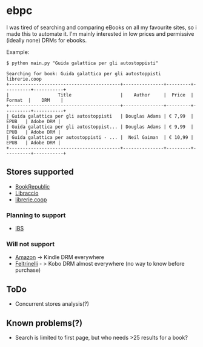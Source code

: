 # ebpc
I was tired of searching and comparing eBooks on all my favourite sites, so i made this to automate it. 
I'm mainly interested in low prices and permissive (ideally none) DRMs for ebooks.

Example:

```
$ python main.py "Guida galattica per gli autostoppisti"

Searching for book: Guida galattica per gli autostoppisti
librerie.coop
+-----------------------------------------+---------------+---------+----------+-----------+
|                  Title                  |    Author     |  Price  |  Format  |    DRM    |
+-----------------------------------------+---------------+---------+----------+-----------+
| Guida galattica per gli autostoppisti   | Douglas Adams | € 7,99  |   EPUB   | Adobe DRM |
| Guida galattica per gli autostoppist... | Douglas Adams | € 9,99  |   EPUB   | Adobe DRM |
| Guida galattica per autostoppisti - ... |  Neil Gaiman  | € 10,99 |   EPUB   | Adobe DRM |
+-----------------------------------------+---------------+---------+----------+-----------+
```

## Stores supported
- [BookRepublic](https://www.bookrepublic.it/)
- [Libraccio](https://www.libraccio.it/)
- [librerie.coop](https://www.librerie.coop/)

### Planning to support
- [IBS](https://www.ibs.it/)

### Will not support
- [Amazon](https://www.amazon.it/) -> Kindle DRM everywhere
- [Feltrinelli](https://www.lafeltrinelli.it) - > Kobo DRM almost everywhere (no way to know before purchase)


## ToDo
- Concurrent stores analysis(?)

## Known problems(?)
- Search is limited to first page, but who needs >25 results for a book?
